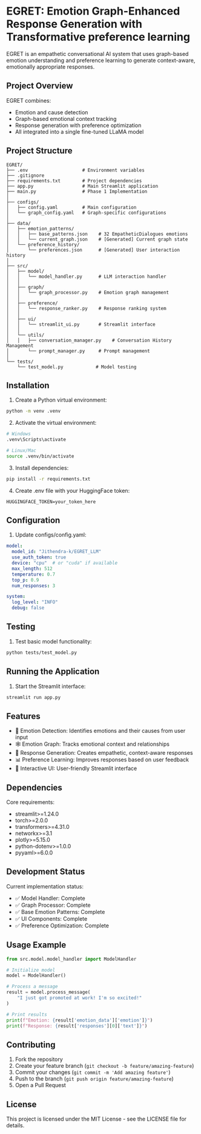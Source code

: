 # EGRET: Emotion Graph-Enhanced Response Generation with Transformative preference learning

EGRET is an empathetic conversational AI system that uses graph-based emotion understanding and preference learning to generate context-aware, emotionally appropriate responses.

## Project Overview

EGRET combines:
- Emotion and cause detection
- Graph-based emotional context tracking
- Response generation with preference optimization
- All integrated into a single fine-tuned LLaMA model

## Project Structure
```
EGRET/
├── .env                    # Environment variables
├── .gitignore
├── requirements.txt        # Project dependencies
├── app.py                  # Main Streamlit application
├── main.py                 # Phase 1 Implementation
│
├── configs/
│   ├── config.yaml         # Main configuration
│   └── graph_config.yaml   # Graph-specific configurations
│
├── data/
│   ├── emotion_patterns/
│   │   ├── base_patterns.json    # 32 EmpatheticDialogues emotions
│   │   └── current_graph.json    # [Generated] Current graph state
│   └── preference_history/
│       └── preferences.json      # [Generated] User interaction history
│
├── src/
│   ├── model/
│   │   └── model_handler.py      # LLM interaction handler
│   │
│   ├── graph/
│   │   └── graph_processor.py    # Emotion graph management
│   │
│   ├── preference/
│   │   └── response_ranker.py    # Response ranking system
│   │
│   ├── ui/
│   │   └── streamlit_ui.py       # Streamlit interface
│   │
│   └── utils/
│   │   ├── conversation_manager.py    # Conversation History Management
│       └── prompt_manager.py     # Prompt management
│
└── tests/
    └── test_model.py            # Model testing
```

## Installation

1. Create a Python virtual environment:
```bash
python -m venv .venv
```

2. Activate the virtual environment:
```bash
# Windows
.venv\Scripts\activate

# Linux/Mac
source .venv/bin/activate
```

3. Install dependencies:
```bash
pip install -r requirements.txt
```

4. Create .env file with your HuggingFace token:
```
HUGGINGFACE_TOKEN=your_token_here
```

## Configuration

1. Update configs/config.yaml:
```yaml
model:
  model_id: "Jithendra-k/EGRET_LLM"
  use_auth_token: true
  device: "cpu"  # or "cuda" if available
  max_length: 512
  temperature: 0.7
  top_p: 0.9
  num_responses: 3

system:
  log_level: "INFO"
  debug: false
```

## Testing

1. Test basic model functionality:
```bash
python tests/test_model.py
```

## Running the Application

1. Start the Streamlit interface:
```bash
streamlit run app.py
```

## Features

- 🎯 Emotion Detection: Identifies emotions and their causes from user input
- 🕸️ Emotion Graph: Tracks emotional context and relationships
- 💬 Response Generation: Creates empathetic, context-aware responses
- 📊 Preference Learning: Improves responses based on user feedback
- 🎨 Interactive UI: User-friendly Streamlit interface

## Dependencies

Core requirements:
- streamlit>=1.24.0
- torch>=2.0.0
- transformers>=4.31.0
- networkx>=3.1
- plotly>=5.15.0
- python-dotenv>=1.0.0
- pyyaml>=6.0.0

## Development Status

Current implementation status:
- ✅ Model Handler: Complete
- ✅ Graph Processor: Complete
- ✅ Base Emotion Patterns: Complete
- ✅ UI Components: Complete
- ✅ Preference Optimization: Complete

## Usage Example

```python
from src.model.model_handler import ModelHandler

# Initialize model
model = ModelHandler()

# Process a message
result = model.process_message(
    "I just got promoted at work! I'm so excited!"
)

# Print results
print(f"Emotion: {result['emotion_data']['emotion']}")
print(f"Response: {result['responses'][0]['text']}")
```

## Contributing

1. Fork the repository
2. Create your feature branch (`git checkout -b feature/amazing-feature`)
3. Commit your changes (`git commit -m 'Add amazing feature'`)
4. Push to the branch (`git push origin feature/amazing-feature`)
5. Open a Pull Request

## License

This project is licensed under the MIT License - see the LICENSE file for details.

